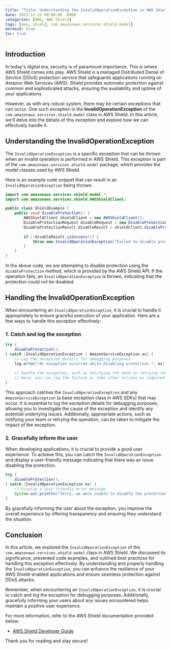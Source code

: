 ```yaml
---
title: "Title: Understanding the InvalidOperationException in AWS Shield and How to Handle It | AWS Shield Invalid Operation Exception Explained"
date: 2023-12-31 09:00:00 -0000
categories: [AWS, AWS Shield]
tags: [aws, shield, com.amazonaws.services.shield.model]
mermaid: true
toc: true
---
```



## Introduction

In today's digital era, security is of paramount importance. This is where AWS Shield comes into play. AWS Shield is a managed Distributed Denial of Service (DDoS) protection service that safeguards applications running on Amazon Web Services (AWS). Shield provides automatic protection against common and sophisticated attacks, ensuring the availability and uptime of your applications.

However, as with any robust system, there may be certain exceptions that can occur. One such exception is the **InvalidOperationException** of the `com.amazonaws.services.shield.model` class in AWS Shield. In this article, we'll delve into the details of this exception and explore how we can effectively handle it.

## Understanding the InvalidOperationException

The `InvalidOperationException` is a specific exception that can be thrown when an invalid operation is performed in AWS Shield. This exception is part of the `com.amazonaws.services.shield.model` package, which provides the model classes used by AWS Shield.

Here is an example code snippet that can result in an `InvalidOperationException` being thrown:

```java
import com.amazonaws.services.shield.model.*;
import com.amazonaws.services.shield.AWSShieldClient;

public class ShieldExample {
    public void disableProtection() {
        AWSShieldClient shieldClient = new AWSShieldClient();
        DisableProtectionRequest disableRequest = new DisableProtectionRequest();
        DisableProtectionResult disableResult = shieldClient.disableProtection(disableRequest);
        
        if (!disableResult.isSuccess()) {
            throw new InvalidOperationException("Failed to disable protection.");
        }
    }
}
```

In the above code, we are attempting to disable protection using the `disableProtection` method, which is provided by the AWS Shield API. If the operation fails, an `InvalidOperationException` is thrown, indicating that the protection could not be disabled.

## Handling the InvalidOperationException

When encountering an `InvalidOperationException`, it is crucial to handle it appropriately to ensure graceful execution of your application. Here are a few ways to handle this exception effectively:

### 1. Catch and log the exception

```java
try {
    disableProtection();
} catch (InvalidOperationException | AmazonServiceException ex) {
    // Log the exception details for debugging purposes
    log.error("An exception occurred while disabling protection.", ex);
    
    // Handle the exception, such as notifying the team or retrying the operation
    // Here, you can log the failure or take other actions as required
}
```

This approach catches the `InvalidOperationException` and any `AmazonServiceException` (a base exception class in AWS SDKs) that may occur. It is essential to log the exception details for debugging purposes, allowing you to investigate the cause of the exception and identify any potential underlying issues. Additionally, appropriate actions, such as notifying your team or retrying the operation, can be taken to mitigate the impact of the exception.

### 2. Gracefully inform the user

When developing applications, it is crucial to provide a good user experience. To achieve this, you can catch the `InvalidOperationException` and display a user-friendly message indicating that there was an issue disabling the protection.

```java
try {
    disableProtection();
} catch (InvalidOperationException ex) {
    // Display a user-friendly error message
    System.out.println("Sorry, we were unable to disable the protection at the moment. Please try again later.");
}
```

By gracefully informing the user about the exception, you improve the overall experience by offering transparency and ensuring they understand the situation.

## Conclusion

In this article, we explored the `InvalidOperationException` of the `com.amazonaws.services.shield.model` class in AWS Shield. We discussed its significance, presented code examples, and outlined best practices for handling this exception effectively. By understanding and properly handling the `InvalidOperationException`, you can enhance the resilience of your AWS Shield-enabled applications and ensure seamless protection against DDoS attacks.

Remember, when encountering an `InvalidOperationException`, it is crucial to catch and log the exception for debugging purposes. Additionally, gracefully informing your users about any issues encountered helps maintain a positive user experience.

For more information, refer to the AWS Shield documentation provided below:

- [AWS Shield Developer Guide](https://docs.aws.amazon.com/shield/index.html)

Thank you for reading and stay secure!